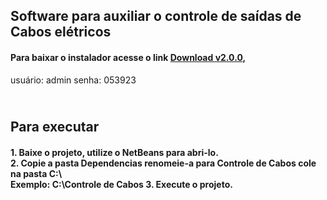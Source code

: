 <html>
	<head>
	</head>
	<body>
		<h2>Software para auxiliar o controle de saídas de Cabos elétricos</h2>
		<h4>Para baixar o instalador acesse o link <a href="https://drive.google.com/open?id=1IAb3oPwzUE_2kmZ_3GIrmocP6c80EwTT" target="_blank">Download v2.0.0</a>,</h4>
		usuário: admin senha: 053923
		<h2><br>Para executar</h2>
		<h4>
			1. Baixe o projeto, utilize o NetBeans para abri-lo.<br>
			2. Copie a pasta <b>Dependencias</b> renomeie-a para <b>Controle de Cabos</b> cole na pasta C:\<br>
			Exemplo: C:\Controle de Cabos
			3. Execute o projeto.
		</h4>
	</body>
</html>
